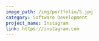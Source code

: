 ```yaml
---
image_path: /img/portfolio/5.jpg
category: Software Development
project_name: Instagram
link: https://instagram.com
---
```

